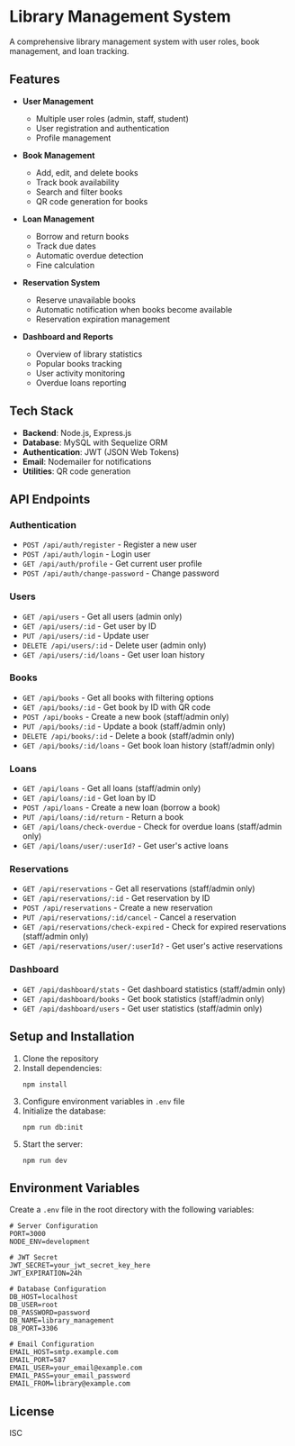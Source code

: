 # Library Management System

A comprehensive library management system with user roles, book management, and loan tracking.

## Features

- **User Management**

  - Multiple user roles (admin, staff, student)
  - User registration and authentication
  - Profile management

- **Book Management**

  - Add, edit, and delete books
  - Track book availability
  - Search and filter books
  - QR code generation for books

- **Loan Management**

  - Borrow and return books
  - Track due dates
  - Automatic overdue detection
  - Fine calculation

- **Reservation System**

  - Reserve unavailable books
  - Automatic notification when books become available
  - Reservation expiration management

- **Dashboard and Reports**
  - Overview of library statistics
  - Popular books tracking
  - User activity monitoring
  - Overdue loans reporting

## Tech Stack

- **Backend**: Node.js, Express.js
- **Database**: MySQL with Sequelize ORM
- **Authentication**: JWT (JSON Web Tokens)
- **Email**: Nodemailer for notifications
- **Utilities**: QR code generation

## API Endpoints

### Authentication

- `POST /api/auth/register` - Register a new user
- `POST /api/auth/login` - Login user
- `GET /api/auth/profile` - Get current user profile
- `POST /api/auth/change-password` - Change password

### Users

- `GET /api/users` - Get all users (admin only)
- `GET /api/users/:id` - Get user by ID
- `PUT /api/users/:id` - Update user
- `DELETE /api/users/:id` - Delete user (admin only)
- `GET /api/users/:id/loans` - Get user loan history

### Books

- `GET /api/books` - Get all books with filtering options
- `GET /api/books/:id` - Get book by ID with QR code
- `POST /api/books` - Create a new book (staff/admin only)
- `PUT /api/books/:id` - Update a book (staff/admin only)
- `DELETE /api/books/:id` - Delete a book (staff/admin only)
- `GET /api/books/:id/loans` - Get book loan history (staff/admin only)

### Loans

- `GET /api/loans` - Get all loans (staff/admin only)
- `GET /api/loans/:id` - Get loan by ID
- `POST /api/loans` - Create a new loan (borrow a book)
- `PUT /api/loans/:id/return` - Return a book
- `GET /api/loans/check-overdue` - Check for overdue loans (staff/admin only)
- `GET /api/loans/user/:userId?` - Get user's active loans

### Reservations

- `GET /api/reservations` - Get all reservations (staff/admin only)
- `GET /api/reservations/:id` - Get reservation by ID
- `POST /api/reservations` - Create a new reservation
- `PUT /api/reservations/:id/cancel` - Cancel a reservation
- `GET /api/reservations/check-expired` - Check for expired reservations (staff/admin only)
- `GET /api/reservations/user/:userId?` - Get user's active reservations

### Dashboard

- `GET /api/dashboard/stats` - Get dashboard statistics (staff/admin only)
- `GET /api/dashboard/books` - Get book statistics (staff/admin only)
- `GET /api/dashboard/users` - Get user statistics (staff/admin only)

## Setup and Installation

1. Clone the repository
2. Install dependencies:
   ```
   npm install
   ```
3. Configure environment variables in `.env` file
4. Initialize the database:
   ```
   npm run db:init
   ```
5. Start the server:
   ```
   npm run dev
   ```

## Environment Variables

Create a `.env` file in the root directory with the following variables:

```
# Server Configuration
PORT=3000
NODE_ENV=development

# JWT Secret
JWT_SECRET=your_jwt_secret_key_here
JWT_EXPIRATION=24h

# Database Configuration
DB_HOST=localhost
DB_USER=root
DB_PASSWORD=password
DB_NAME=library_management
DB_PORT=3306

# Email Configuration
EMAIL_HOST=smtp.example.com
EMAIL_PORT=587
EMAIL_USER=your_email@example.com
EMAIL_PASS=your_email_password
EMAIL_FROM=library@example.com
```

## License

ISC
